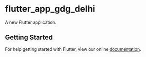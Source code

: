 # flutter_app_gdg_delhi

A new Flutter application.

## Getting Started

For help getting started with Flutter, view our online
[documentation](https://flutter.io/).
